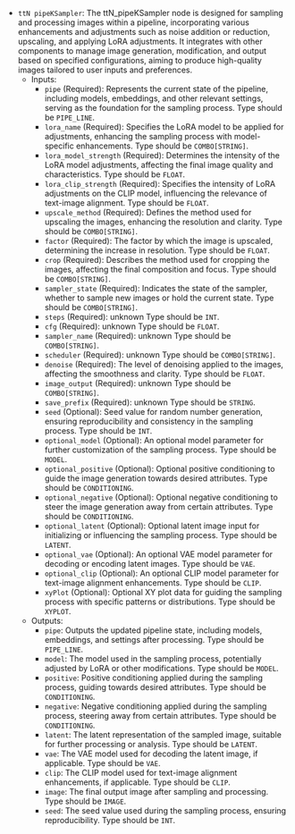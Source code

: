 - `ttN pipeKSampler`: The ttN_pipeKSampler node is designed for sampling and processing images within a pipeline, incorporating various enhancements and adjustments such as noise addition or reduction, upscaling, and applying LoRA adjustments. It integrates with other components to manage image generation, modification, and output based on specified configurations, aiming to produce high-quality images tailored to user inputs and preferences.
    - Inputs:
        - `pipe` (Required): Represents the current state of the pipeline, including models, embeddings, and other relevant settings, serving as the foundation for the sampling process. Type should be `PIPE_LINE`.
        - `lora_name` (Required): Specifies the LoRA model to be applied for adjustments, enhancing the sampling process with model-specific enhancements. Type should be `COMBO[STRING]`.
        - `lora_model_strength` (Required): Determines the intensity of the LoRA model adjustments, affecting the final image quality and characteristics. Type should be `FLOAT`.
        - `lora_clip_strength` (Required): Specifies the intensity of LoRA adjustments on the CLIP model, influencing the relevance of text-image alignment. Type should be `FLOAT`.
        - `upscale_method` (Required): Defines the method used for upscaling the images, enhancing the resolution and clarity. Type should be `COMBO[STRING]`.
        - `factor` (Required): The factor by which the image is upscaled, determining the increase in resolution. Type should be `FLOAT`.
        - `crop` (Required): Describes the method used for cropping the images, affecting the final composition and focus. Type should be `COMBO[STRING]`.
        - `sampler_state` (Required): Indicates the state of the sampler, whether to sample new images or hold the current state. Type should be `COMBO[STRING]`.
        - `steps` (Required): unknown Type should be `INT`.
        - `cfg` (Required): unknown Type should be `FLOAT`.
        - `sampler_name` (Required): unknown Type should be `COMBO[STRING]`.
        - `scheduler` (Required): unknown Type should be `COMBO[STRING]`.
        - `denoise` (Required): The level of denoising applied to the images, affecting the smoothness and clarity. Type should be `FLOAT`.
        - `image_output` (Required): unknown Type should be `COMBO[STRING]`.
        - `save_prefix` (Required): unknown Type should be `STRING`.
        - `seed` (Optional): Seed value for random number generation, ensuring reproducibility and consistency in the sampling process. Type should be `INT`.
        - `optional_model` (Optional): An optional model parameter for further customization of the sampling process. Type should be `MODEL`.
        - `optional_positive` (Optional): Optional positive conditioning to guide the image generation towards desired attributes. Type should be `CONDITIONING`.
        - `optional_negative` (Optional): Optional negative conditioning to steer the image generation away from certain attributes. Type should be `CONDITIONING`.
        - `optional_latent` (Optional): Optional latent image input for initializing or influencing the sampling process. Type should be `LATENT`.
        - `optional_vae` (Optional): An optional VAE model parameter for decoding or encoding latent images. Type should be `VAE`.
        - `optional_clip` (Optional): An optional CLIP model parameter for text-image alignment enhancements. Type should be `CLIP`.
        - `xyPlot` (Optional): Optional XY plot data for guiding the sampling process with specific patterns or distributions. Type should be `XYPLOT`.
    - Outputs:
        - `pipe`: Outputs the updated pipeline state, including models, embeddings, and settings after processing. Type should be `PIPE_LINE`.
        - `model`: The model used in the sampling process, potentially adjusted by LoRA or other modifications. Type should be `MODEL`.
        - `positive`: Positive conditioning applied during the sampling process, guiding towards desired attributes. Type should be `CONDITIONING`.
        - `negative`: Negative conditioning applied during the sampling process, steering away from certain attributes. Type should be `CONDITIONING`.
        - `latent`: The latent representation of the sampled image, suitable for further processing or analysis. Type should be `LATENT`.
        - `vae`: The VAE model used for decoding the latent image, if applicable. Type should be `VAE`.
        - `clip`: The CLIP model used for text-image alignment enhancements, if applicable. Type should be `CLIP`.
        - `image`: The final output image after sampling and processing. Type should be `IMAGE`.
        - `seed`: The seed value used during the sampling process, ensuring reproducibility. Type should be `INT`.
